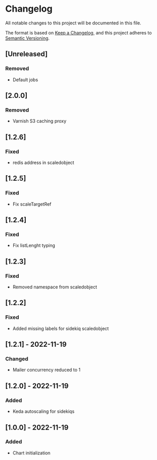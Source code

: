 # Changelog
All notable changes to this project will be documented in this file.

The format is based on [Keep a Changelog](https://keepachangelog.com/en/1.0.0/),
and this project adheres to [Semantic Versioning](https://semver.org/spec/v2.0.0.html).

## [Unreleased]
### Removed
- Default jobs

## [2.0.0]
### Removed
- Varnish S3 caching proxy

## [1.2.6]
### Fixed
- redis address in scaledobject

## [1.2.5]
### Fixed
- Fix scaleTargetRef

## [1.2.4]
### Fixed
- Fix listLenght typing

## [1.2.3]
### Fixed
- Removed namespace from scaledobject

## [1.2.2]
### Fixed
- Added missing labels for sidekiq scaledobject

## [1.2.1] - 2022-11-19
### Changed
- Mailer concurrency reduced to 1

## [1.2.0] - 2022-11-19
### Added
- Keda autoscaling for sidekiqs

## [1.0.0] - 2022-11-19
### Added
- Chart initialization
